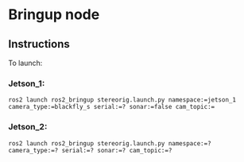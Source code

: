 # Bringup node

## Instructions
To launch:

### Jetson_1:

``ros2 launch ros2_bringup stereorig.launch.py namespace:=jetson_1 camera_type:=blackfly_s serial:=? sonar:=false cam_topic:=``

### Jetson_2:

``ros2 launch ros2_bringup stereorig.launch.py namespace:=? camera_type:=? serial:=? sonar:=? cam_topic:=?``